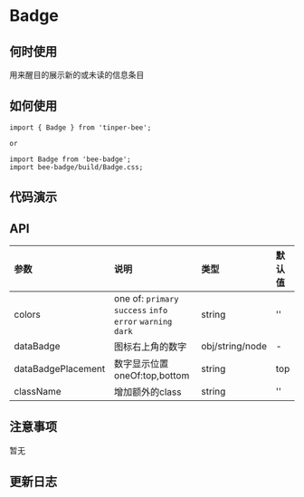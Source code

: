 # Badge

## 何时使用
用来醒目的展示新的或未读的信息条目

## 如何使用

```
import { Badge } from 'tinper-bee';

or

import Badge from 'bee-badge';
import bee-badge/build/Badge.css;

```

## 代码演示

## API

|参数|说明|类型|默认值|
|:--|:---|:--|:---|
|colors|one of: `primary` `success` `info` `error`  `warning` `dark`|string|''|
|dataBadge|图标右上角的数字|obj/string/node|-|
|dataBadgePlacement|数字显示位置 oneOf:top,bottom|string|top|
|className|增加额外的class|string|''|


## 注意事项

暂无

## 更新日志

